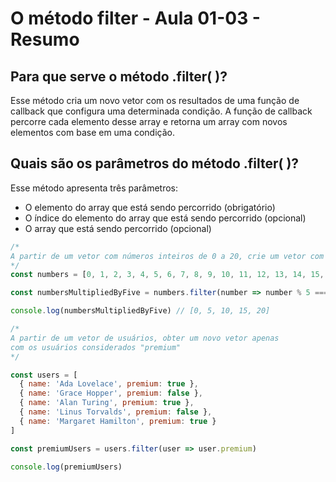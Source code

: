 # O método filter - Aula 01-03 - Resumo

## Para que serve o método .filter( )?
Esse método cria um novo vetor com os resultados de uma função de callback que configura uma determinada condição. A função de callback percorre cada elemento desse array e retorna um array com novos elementos com base em uma condição.

## Quais são os parâmetros do método .filter( )?

Esse método apresenta três parâmetros:
- O elemento do array que está sendo percorrido (obrigatório)
- O índice do elemento do array que está sendo percorrido (opcional)
- O array que está sendo percorrido (opcional)

```javascript
/*
A partir de um vetor com números inteiros de 0 a 20, crie um vetor com os números mútiplos de 5. Imprimir todos os valores armazenados.
*/
const numbers = [0, 1, 2, 3, 4, 5, 6, 7, 8, 9, 10, 11, 12, 13, 14, 15, 16, 17, 18, 19, 20]

const numbersMultipliedByFive = numbers.filter(number => number % 5 === 0)

console.log(numbersMultipliedByFive) // [0, 5, 10, 15, 20]
```

```jsx
/*
A partir de um vetor de usuários, obter um novo vetor apenas
com os usuários considerados "premium"
*/

const users = [
  { name: 'Ada Lovelace', premium: true },
  { name: 'Grace Hopper', premium: false },
  { name: 'Alan Turing', premium: true },
  { name: 'Linus Torvalds', premium: false },
  { name: 'Margaret Hamilton', premium: true }
]

const premiumUsers = users.filter(user => user.premium)

console.log(premiumUsers)
```